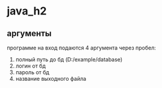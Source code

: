 # java_h2

## аргументы
программе на вход подаются 4 аргумента через пробел:
1. полный путь до бд (D:/example/database)
2. логин от бд
3. пароль от бд
4. название выходного файла